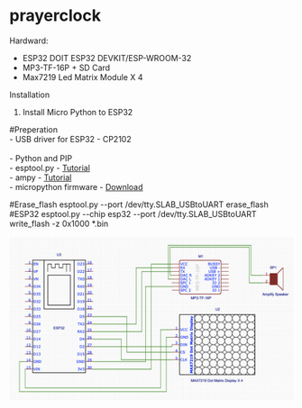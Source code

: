 # prayerclock
Hardward:
- ESP32 DOIT ESP32 DEVKIT/ESP-WROOM-32
- MP3-TF-16P + SD Card 
- Max7219 Led Matrix Module X 4

Installation
1. Install Micro Python to ESP32

#Preperation<br>
    - USB driver for ESP32 - CP2102<br>        
    - Python and PIP<br>
    - esptool.py - <a href="https://github.com/espressif/esptool">Tutorial</a><br>
    - ampy - <a href="https://github.com/pycampers/ampy">Tutorial</a><br>
    - micropython firmware - <a href="http://micropython.org/download">Download</a><br>

#Erase_flash
    esptool.py --port /dev/tty.SLAB_USBtoUART erase_flash
#ESP32
    esptool.py --chip esp32 --port /dev/tty.SLAB_USBtoUART write_flash -z 0x1000 *.bin

<p align="center">
  <img src="prayerclock.png" width="550" title="Prayer Clock Schemetic Diagram">
</p>
